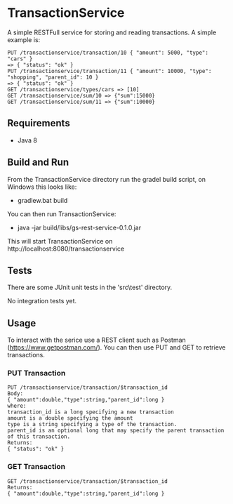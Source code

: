 # TransactionService

A simple RESTFull service for storing and reading transactions. A simple example is:

    PUT /transactionservice/transaction/10 { "amount": 5000, "type": "cars" }
    => { "status": "ok" }
    PUT /transactionservice/transaction/11 { "amount": 10000, "type": "shopping", "parent_id": 10 }
    => { "status": "ok" }
    GET /transactionservice/types/cars => [10]
    GET /transactionservice/sum/10 => {"sum":15000}
    GET /transactionservice/sum/11 => {"sum":10000} 

## Requirements

* Java 8

## Build and Run

From the TransactionService directory run the gradel build script, on Windows this looks like:

* gradlew.bat build

You can then run TransactionService:

* java -jar build/libs/gs-rest-service-0.1.0.jar

This will start TransactionService on http://localhost:8080/transactionservice

## Tests

There are some JUnit unit tests in the 'src\test' directory.

No integration tests yet.

## Usage

To interact with the serice use a REST client such as Postman (https://www.getpostman.com/). You can then use PUT and GET to retrieve transactions. 

### PUT Transaction

    PUT /transactionservice/transaction/$transaction_id
    Body:
    { "amount":double,"type":string,"parent_id":long }
    where:
    transaction_id is a long specifying a new transaction
    amount is a double specifying the amount
    type is a string specifying a type of the transaction.
    parent_id is an optional long that may specify the parent transaction of this transaction. 
    Returns:
    { "status": "ok" }
    
### GET Transaction

    GET /transactionservice/transaction/$transaction_id
    Returns:
    { "amount":double,"type":string,"parent_id":long } 

